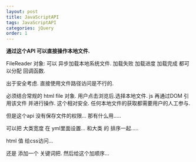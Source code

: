 ```yaml
---
layout: post
title: JavaScriptAPI
tags: JavaScriptAPI
categories: jQuery
order: 1
---
```


**通过这个API 可以直接操作本地文件.**


FileReader 对象:
可以 异步加载本地系统文件.
加载失败 加载进度 加载完成 都可以分配 回调函数.



出于安全考虑. 直接使用文件路径访问是不行的.

必须结合常规的 html file 对象.
用户点击浏览后.选择本地文件.
js 再通过DOM 引用该文件 并进行操作.
这个相对安全. 任何本地文件的获取都需要用户的人工参与.



但是这个api 没有保存文件的权限… 那有什么用.....




可以把 大类宽度 在 yml里面设置…
和大类 的 排序一起.....




html 值 给css访问...



还是 添加一个 关键词把.
然后给这个加顺序...



















































